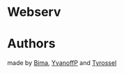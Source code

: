 # Webserv

# Authors

made by [Bima](https://github.com/Bima42), [YvanoffP](https://github.com/YvanoffP) and [Tyrossel](https://github.com/tyrossel)
